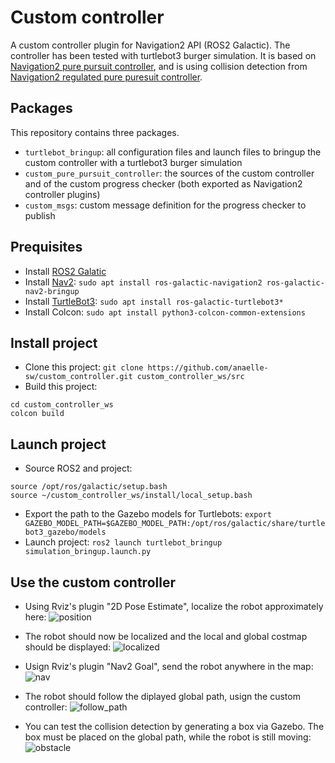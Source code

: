 # Custom controller
A custom controller plugin for Navigation2 API (ROS2 Galactic).
The controller has been tested with turtlebot3 burger simulation.
It is based on [Navigation2 pure pursuit controller](https://github.com/ros-planning/navigation2_tutorials/tree/126902457c5c646b136569886d6325f070c1073d/nav2_pure_pursuit_controller), and is using collision detection from [Navigation2 regulated pure puresuit controller](https://github.com/ros-planning/navigation2/tree/galactic/nav2_regulated_pure_pursuit_controller).

## Packages
This repository contains three packages.
* `turtlebot_bringup`: all configuration files and launch files to bringup the custom controller with a turtlebot3 burger simulation
* `custom_pure_pursuit_controller`: the sources of the custom controller and of the custom progress checker (both exported as Navigation2 controller plugins)
* `custom_msgs`: custom message definition for the progress checker to publish

## Prequisites
* Install [ROS2 Galatic](https://docs.ros.org/en/galactic/Installation/Ubuntu-Install-Debians.html)
* Install [Nav2](https://navigation.ros.org/build_instructions/index.html): `sudo apt install ros-galactic-navigation2 ros-galactic-nav2-bringup`
* Install [TurtleBot3](https://github.com/ROBOTIS-GIT/turtlebot3/tree/galactic-devel): `sudo apt install ros-galactic-turtlebot3*`
* Install Colcon: `sudo apt install python3-colcon-common-extensions`

## Install project
* Clone this project: `git clone https://github.com/anaelle-sw/custom_controller.git custom_controller_ws/src`
* Build this project:
```
cd custom_controller_ws
colcon build
```

## Launch project
* Source ROS2 and project:
```
source /opt/ros/galactic/setup.bash
source ~/custom_controller_ws/install/local_setup.bash
```
* Export the path to the Gazebo models for Turtlebots: `export GAZEBO_MODEL_PATH=$GAZEBO_MODEL_PATH:/opt/ros/galactic/share/turtlebot3_gazebo/models`
* Launch project: `ros2 launch turtlebot_bringup simulation_bringup.launch.py`

## Use the custom controller
* Using Rviz's plugin "2D Pose Estimate", localize the robot approximately here: 
![position](https://user-images.githubusercontent.com/63144493/190177552-806f3109-d79c-4124-b301-745983b6dfa9.png)

* The robot should now be localized and the local and global costmap should be displayed:
![localized](https://user-images.githubusercontent.com/63144493/190177718-71039711-e753-47da-b7fa-b3ee19545a89.png)

* Usign Rviz's plugin "Nav2 Goal", send the robot anywhere in the map:
![nav](https://user-images.githubusercontent.com/63144493/190177922-22e46148-2437-425e-b66a-0c620ccd2f85.png)

* The robot should follow the diplayed global path, usign the custom controller:
![follow_path](https://user-images.githubusercontent.com/63144493/190178000-070c8441-cd6a-44a8-923a-529c968f369a.png)

* You can test the collision detection by generating a box via Gazebo. The box must be placed on the global path, while the robot is still moving: 
![obstacle](https://user-images.githubusercontent.com/63144493/190178833-0dcae3eb-9fe6-4d8e-ab0d-63b5cdf6b667.png)

